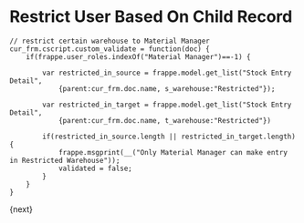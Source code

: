 # Restrict User Based On Child Record


    // restrict certain warehouse to Material Manager
    cur_frm.cscript.custom_validate = function(doc) {
        if(frappe.user_roles.indexOf("Material Manager")==-1) {

            var restricted_in_source = frappe.model.get_list("Stock Entry Detail",
                {parent:cur_frm.doc.name, s_warehouse:"Restricted"});

            var restricted_in_target = frappe.model.get_list("Stock Entry Detail",
                {parent:cur_frm.doc.name, t_warehouse:"Restricted"})

            if(restricted_in_source.length || restricted_in_target.length) {
                frappe.msgprint(__("Only Material Manager can make entry in Restricted Warehouse"));
                validated = false;
            }
        }
    }


{next}

